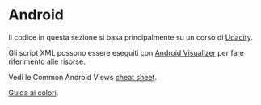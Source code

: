 # Android

Il codice in questa sezione si basa principalmente su un corso di [Udacity](https://classroom.udacity.com).

Gli script XML possono essere eseguiti con [Android Visualizer](http://labs.udacity.com/android-visualizer/) per fare riferimento alle risorse.

Vedi le Common Android Views [cheat sheet](https://drive.google.com/file/d/0B5XIkMkayHgRMVljUVIyZzNmQUU/view).

[Guida ai colori](https://material.io/guidelines/style/color.html).
